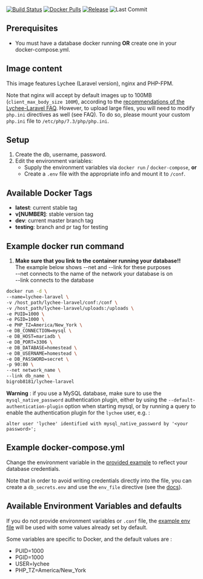 [![Build Status](https://img.shields.io/travis/com/LycheeOrg/Lychee-Laravel-Docker/master.svg?style=flat)](https://travis-ci.com/LycheeOrg/Lychee-Laravel-Docker)
[![Docker Pulls](https://img.shields.io/docker/pulls/bigrob8181/lychee-laravel.svg?style=flat)](https://hub.docker.com/r/bigrob8181/lychee-laravel)
[![Release](https://img.shields.io/github/release/LycheeOrg/Lychee-Laravel-Docker.svg?style=flat)](https://github.com/LycheeOrg/Lychee-Laravel-Docker/releases)
![Last Commit](https://img.shields.io/github/last-commit/LycheeOrg/Lychee-Laravel-Docker.svg?style=flat)

## Prerequisites ##

*  You must have a database docker running **OR** create one in your docker-compose.yml.

## Image content

This image features Lychee (Laravel version), nginx and PHP-FPM.

Note that nginx will accept by default images up to 100MB (`client_max_body_size 100M`), according to the [recommendations of the Lychee-Laravel FAQ](https://github.com/LycheeOrg/Lychee/wiki/FAQ#i-cant-upload-photos). However, to upload large files, you will need to modify `php.ini` directives as well (see FAQ). To do so, please mount your custom `php.ini` file to `/etc/php/7.3/php/php.ini`.

## Setup ##

1.  Create the db, username, password.
2.  Edit the environment variables:
    *  Supply the environment variables via `docker run` / `docker-compose`, **or**
    *  Create a `.env` file with the appropriate info and mount it to `/conf`.

## Available Docker Tags ##
* **latest**: current stable tag
* **v[NUMBER]**: stable version tag
* **dev**: current master branch tag
* **testing**: branch and pr tag for testing

## Example docker run command ##

1.  **Make sure that you link to the container running your database!!**  
    The example below shows --net and --link for these purposes  
    --net connects to the name of the network your database is on  
    --link connects to the database  

```bash
docker run -d \
--name=lychee-laravel \
-v /host_path/lychee-laravel/conf:/conf \
-v /host_path/lychee-laravel/uploads:/uploads \
-e PUID=1000 \
-e PGID=1000 \
-e PHP_TZ=America/New_York \
-e DB_CONNECTION=mysql \
-e DB_HOST=mariadb \
-e DB_PORT=3306 \
-e DB_DATABASE=homestead \
-e DB_USERNAME=homestead \
-e DB_PASSWORD=secret \
-p 90:80 \
--net network_name \
--link db_name \
bigrob8181/lychee-laravel
```

**Warning** : if you use a MySQL database, make sure to use the `mysql_native_password` authentication plugin, either by using the `--default-authentication-plugin` option when starting mysql, or by running a query to enable the authentication plugin for the `lychee` user, e.g. :

```
alter user 'lychee' identified with mysql_native_password by '<your password>';
```

## Example docker-compose.yml ##

Change the environment variable in the [provided example](docker-compose.yml) to reflect your database credentials.

Note that in order to avoid writing credentials directly into the file, you can create a `db_secrets.env` and use the `env_file` directive (see the [docs](https://docs.docker.com/compose/environment-variables/#the-env_file-configuration-option)).

## Available Environment Variables and defaults ##

If you do not provide environment variables or `.conf` file, the [example env file](https://github.com/LycheeOrg/Lychee-Laravel/blob/master/.env.example) will be used with some values already set by default.

Some variables are specific to Docker, and the default values are :
* PUID=1000  
* PGID=1000  
* USER=lychee
* PHP_TZ=America/New_York
